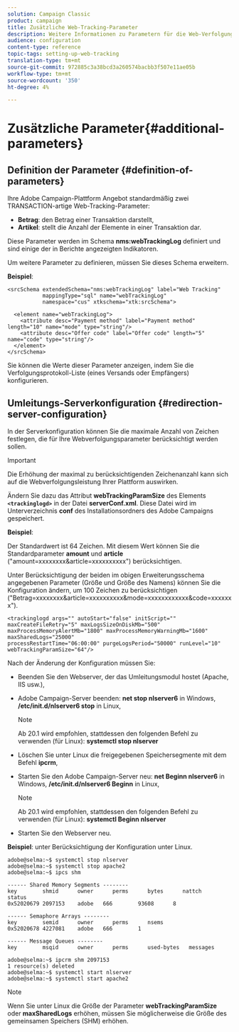 ```yaml
---
solution: Campaign Classic
product: campaign
title: Zusätzliche Web-Tracking-Parameter
description: Weitere Informationen zu Parametern für die Web-Verfolgung
audience: configuration
content-type: reference
topic-tags: setting-up-web-tracking
translation-type: tm+mt
source-git-commit: 972885c3a38bcd3a260574bacbb3f507e11ae05b
workflow-type: tm+mt
source-wordcount: '350'
ht-degree: 4%

---
```



# Zusätzliche Parameter{#additional-parameters}

## Definition der Parameter {#definition-of-parameters}

Ihre Adobe Campaign-Plattform Angebot standardmäßig zwei TRANSACTION-artige Web-Tracking-Parameter:

* **Betrag**: den Betrag einer Transaktion darstellt,
* **Artikel**: stellt die Anzahl der Elemente in einer Transaktion dar.

Diese Parameter werden im Schema **nms:webTrackingLog** definiert und sind einige der in Berichte angezeigten Indikatoren.

Um weitere Parameter zu definieren, müssen Sie dieses Schema erweitern.

**Beispiel**:

```
<srcSchema extendedSchema="nms:webTrackingLog" label="Web Tracking"
           mappingType="sql" name="webTrackingLog" 
           namespace="cus" xtkschema="xtk:srcSchema">

  <element name="webTrackingLog">
    <attribute desc="Payment method" label="Payment method" length="10" name="mode" type="string"/>
    <attribute desc="Offer code" label="Offer code" length="5" name="code" type="string"/>
  </element>
</srcSchema>
```

Sie können die Werte dieser Parameter anzeigen, indem Sie die Verfolgungsprotokoll-Liste (eines Versands oder Empfängers) konfigurieren.

## Umleitungs-Serverkonfiguration {#redirection-server-configuration}

In der Serverkonfiguration können Sie die maximale Anzahl von Zeichen festlegen, die für Ihre Webverfolgungsparameter berücksichtigt werden sollen.

>[!IMPORTANT]
>
>Die Erhöhung der maximal zu berücksichtigenden Zeichenanzahl kann sich auf die Webverfolgungsleistung Ihrer Plattform auswirken.

Ändern Sie dazu das Attribut **webTrackingParamSize** des Elements **`<trackinglogd>`** in der Datei **serverConf.xml**. Diese Datei wird im Unterverzeichnis **conf** des Installationsordners des Adobe Campaigns gespeichert.

**Beispiel**:

Der Standardwert ist 64 Zeichen. Mit diesem Wert können Sie die Standardparameter **amount** und **article** (&quot;amount=xxxxxxxx&amp;article=xxxxxxxxxx&quot;) berücksichtigen.

Unter Berücksichtigung der beiden im obigen Erweiterungsschema angegebenen Parameter (Größe und Größe des Namens) können Sie die Konfiguration ändern, um 100 Zeichen zu berücksichtigen (&quot;Betrag=xxxxxxxx&amp;article=xxxxxxxxxx&amp;mode=xxxxxxxxxxxx&amp;code=xxxxxxx&quot;).

```
<trackinglogd args="" autoStart="false" initScript="" maxCreateFileRetry="5" maxLogsSizeOnDiskMb="500"
maxProcessMemoryAlertMb="1800" maxProcessMemoryWarningMb="1600" maxSharedLogs="25000"
processRestartTime="06:00:00" purgeLogsPeriod="50000" runLevel="10"
webTrackingParamSize="64"/>
```

Nach der Änderung der Konfiguration müssen Sie:

* Beenden Sie den Webserver, der das Umleitungsmodul hostet (Apache, IIS usw.),
* Adobe Campaign-Server beenden: **net stop nlserver6** in Windows, **/etc/init.d/nlserver6 stop** in Linux,

   >[!NOTE]
   >
   >Ab 20.1 wird empfohlen, stattdessen den folgenden Befehl zu verwenden (für Linux): **systemctl stop nlserver**

* Löschen Sie unter Linux die freigegebenen Speichersegmente mit dem Befehl **ipcrm**,
* Starten Sie den Adobe Campaign-Server neu: **net Beginn nlserver6** in Windows, **/etc/init.d/nlserver6 Beginn** in Linux,

   >[!NOTE]
   >
   >Ab 20.1 wird empfohlen, stattdessen den folgenden Befehl zu verwenden (für Linux): **systemctl Beginn nlserver**

* Starten Sie den Webserver neu.

**Beispiel**: unter Berücksichtigung der Konfiguration unter Linux.

```
adobe@selma:~$ systemctl stop nlserver
adobe@selma:~$ systemctl stop apache2
adobe@selma:~$ ipcs shm

------ Shared Memory Segments --------
key        shmid      owner      perms      bytes      nattch     status      
0x52020679 2097153    adobe   666        93608      8                       

------ Semaphore Arrays --------
key        semid      owner      perms      nsems     
0x52020678 4227081    adobe   666        1         

------ Message Queues --------
key        msqid      owner      perms      used-bytes   messages    

adobe@selma:~$ ipcrm shm 2097153                             
1 resource(s) deleted
adobe@selma:~$ systemctl start nlserver
adobe@selma:~$ systemctl start apache2
```

>[!NOTE]
>
>Wenn Sie unter Linux die Größe der Parameter **webTrackingParamSize** oder **maxSharedLogs** erhöhen, müssen Sie möglicherweise die Größe des gemeinsamen Speichers (SHM) erhöhen.

